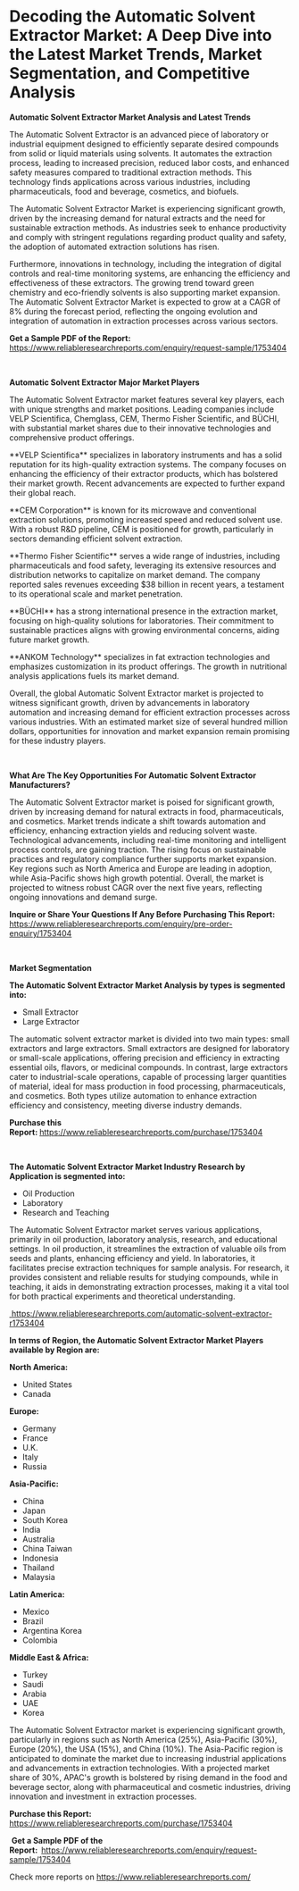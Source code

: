 <p><h1>Decoding the Automatic Solvent Extractor Market: A Deep Dive into the Latest Market Trends, Market Segmentation, and Competitive Analysis</h1></p><p><strong>Automatic Solvent Extractor Market Analysis and Latest Trends</strong></p>
<p><p>The Automatic Solvent Extractor is an advanced piece of laboratory or industrial equipment designed to efficiently separate desired compounds from solid or liquid materials using solvents. It automates the extraction process, leading to increased precision, reduced labor costs, and enhanced safety measures compared to traditional extraction methods. This technology finds applications across various industries, including pharmaceuticals, food and beverage, cosmetics, and biofuels.</p><p>The Automatic Solvent Extractor Market is experiencing significant growth, driven by the increasing demand for natural extracts and the need for sustainable extraction methods. As industries seek to enhance productivity and comply with stringent regulations regarding product quality and safety, the adoption of automated extraction solutions has risen. </p><p>Furthermore, innovations in technology, including the integration of digital controls and real-time monitoring systems, are enhancing the efficiency and effectiveness of these extractors. The growing trend toward green chemistry and eco-friendly solvents is also supporting market expansion. The Automatic Solvent Extractor Market is expected to grow at a CAGR of 8% during the forecast period, reflecting the ongoing evolution and integration of automation in extraction processes across various sectors.</p></p>
<p><strong>Get a Sample PDF of the Report:&nbsp;</strong> <a href="https://www.reliableresearchreports.com/enquiry/request-sample/1753404?utm_campaign=3364&utm_medium=2&utm_source=Github&utm_content=ia&utm_term=10042025&utm_id=automatic-solvent-extractor">https://www.reliableresearchreports.com/enquiry/request-sample/1753404</a></p>
<p>&nbsp;</p>
<p><strong>Automatic Solvent Extractor Major Market Players</strong></p>
<p><p>The Automatic Solvent Extractor market features several key players, each with unique strengths and market positions. Leading companies include VELP Scientifica, Chemglass, CEM, Thermo Fisher Scientific, and BÜCHI, with substantial market shares due to their innovative technologies and comprehensive product offerings.</p><p>**VELP Scientifica** specializes in laboratory instruments and has a solid reputation for its high-quality extraction systems. The company focuses on enhancing the efficiency of their extractor products, which has bolstered their market growth. Recent advancements are expected to further expand their global reach.</p><p>**CEM Corporation** is known for its microwave and conventional extraction solutions, promoting increased speed and reduced solvent use. With a robust R&D pipeline, CEM is positioned for growth, particularly in sectors demanding efficient solvent extraction.</p><p>**Thermo Fisher Scientific** serves a wide range of industries, including pharmaceuticals and food safety, leveraging its extensive resources and distribution networks to capitalize on market demand. The company reported sales revenues exceeding $38 billion in recent years, a testament to its operational scale and market penetration.</p><p>**BÜCHI** has a strong international presence in the extraction market, focusing on high-quality solutions for laboratories. Their commitment to sustainable practices aligns with growing environmental concerns, aiding future market growth.</p><p>**ANKOM Technology** specializes in fat extraction technologies and emphasizes customization in its product offerings. The growth in nutritional analysis applications fuels its market demand.</p><p>Overall, the global Automatic Solvent Extractor market is projected to witness significant growth, driven by advancements in laboratory automation and increasing demand for efficient extraction processes across various industries. With an estimated market size of several hundred million dollars, opportunities for innovation and market expansion remain promising for these industry players.</p></p>
<p>&nbsp;</p>
<p><strong>What Are The Key Opportunities For Automatic Solvent Extractor Manufacturers?</strong></p>
<p><p>The Automatic Solvent Extractor market is poised for significant growth, driven by increasing demand for natural extracts in food, pharmaceuticals, and cosmetics. Market trends indicate a shift towards automation and efficiency, enhancing extraction yields and reducing solvent waste. Technological advancements, including real-time monitoring and intelligent process controls, are gaining traction. The rising focus on sustainable practices and regulatory compliance further supports market expansion. Key regions such as North America and Europe are leading in adoption, while Asia-Pacific shows high growth potential. Overall, the market is projected to witness robust CAGR over the next five years, reflecting ongoing innovations and demand surge.</p></p>
<p><strong>Inquire or Share Your Questions If Any Before Purchasing This Report:</strong> <a href="https://www.reliableresearchreports.com/enquiry/pre-order-enquiry/1753404?utm_campaign=3364&utm_medium=2&utm_source=Github&utm_content=ia&utm_term=10042025&utm_id=automatic-solvent-extractor">https://www.reliableresearchreports.com/enquiry/pre-order-enquiry/1753404</a></p>
<p>&nbsp;</p>
<p><strong>Market Segmentation</strong></p>
<p><strong>The Automatic Solvent Extractor Market Analysis by types is segmented into:</strong></p>
<p><ul><li>Small Extractor</li><li>Large Extractor</li></ul></p>
<p><p>The automatic solvent extractor market is divided into two main types: small extractors and large extractors. Small extractors are designed for laboratory or small-scale applications, offering precision and efficiency in extracting essential oils, flavors, or medicinal compounds. In contrast, large extractors cater to industrial-scale operations, capable of processing larger quantities of material, ideal for mass production in food processing, pharmaceuticals, and cosmetics. Both types utilize automation to enhance extraction efficiency and consistency, meeting diverse industry demands.</p></p>
<p><strong>Purchase this Report:&nbsp;</strong><a href="https://www.reliableresearchreports.com/purchase/1753404?utm_campaign=3364&utm_medium=2&utm_source=Github&utm_content=ia&utm_term=10042025&utm_id=automatic-solvent-extractor">https://www.reliableresearchreports.com/purchase/1753404</a></p>
<p>&nbsp;</p>
<p><strong>The Automatic Solvent Extractor Market Industry Research by Application is segmented into:</strong></p>
<p><ul><li>Oil Production</li><li>Laboratory</li><li>Research and Teaching</li></ul></p>
<p><p>The Automatic Solvent Extractor market serves various applications, primarily in oil production, laboratory analysis, research, and educational settings. In oil production, it streamlines the extraction of valuable oils from seeds and plants, enhancing efficiency and yield. In laboratories, it facilitates precise extraction techniques for sample analysis. For research, it provides consistent and reliable results for studying compounds, while in teaching, it aids in demonstrating extraction processes, making it a vital tool for both practical experiments and theoretical understanding.</p></p>
<p><a href="https://www.reliableresearchreports.com/automatic-solvent-extractor-r1753404?utm_campaign=3364&utm_medium=2&utm_source=Github&utm_content=ia&utm_term=10042025&utm_id=automatic-solvent-extractor">&nbsp;https://www.reliableresearchreports.com/automatic-solvent-extractor-r1753404</a></p>
<p><strong>In terms of Region, the Automatic Solvent Extractor Market Players available by Region are:</strong></p>
<p>
    <p> <strong> North America: </strong>
        <ul>
            <li>United States</li>
            <li>Canada</li>
        </ul>
        </p> 
    <p> <strong> Europe: </strong>
        <ul>
            <li>Germany</li>
            <li>France</li>
            <li>U.K.</li>
            <li>Italy</li>
            <li>Russia</li>
        </ul>
        </p> 
    <p> <strong> Asia-Pacific: </strong>
        <ul>
            <li>China</li>
            <li>Japan</li>
            <li>South Korea</li>
            <li>India</li>
            <li>Australia</li>
            <li>China Taiwan</li>
            <li>Indonesia</li>
            <li>Thailand</li>
            <li>Malaysia</li>
        </ul>
        </p> 
    <p> <strong> Latin America: </strong>
        <ul>
            <li>Mexico</li>
            <li>Brazil</li>
            <li>Argentina Korea</li>
            <li>Colombia</li>
        </ul>
        </p> 
    <p> <strong> Middle East & Africa: </strong>
        <ul>
            <li>Turkey</li>
            <li>Saudi</li>
            <li>Arabia</li>
            <li>UAE</li>
            <li>Korea</li>
        </ul>
    </p>
    </p>
<p><p>The Automatic Solvent Extractor market is experiencing significant growth, particularly in regions such as North America (25%), Asia-Pacific (30%), Europe (20%), the USA (15%), and China (10%). The Asia-Pacific region is anticipated to dominate the market due to increasing industrial applications and advancements in extraction technologies. With a projected market share of 30%, APAC's growth is bolstered by rising demand in the food and beverage sector, along with pharmaceutical and cosmetic industries, driving innovation and investment in extraction processes.</p></p>
<p><strong>Purchase this Report: </strong><a href="https://www.reliableresearchreports.com/purchase/1753404?utm_campaign=3364&utm_medium=2&utm_source=Github&utm_content=ia&utm_term=10042025&utm_id=automatic-solvent-extractor">https://www.reliableresearchreports.com/purchase/1753404</a></p>
<p>&nbsp;<strong>Get a Sample PDF of the Report:&nbsp;&nbsp;</strong><a href="https://www.reliableresearchreports.com/enquiry/request-sample/1753404?utm_campaign=3364&utm_medium=2&utm_source=Github&utm_content=ia&utm_term=10042025&utm_id=automatic-solvent-extractor">https://www.reliableresearchreports.com/enquiry/request-sample/1753404</a></p>
<p><strong></strong></p>
<p>Check more reports on <a href="https://www.reliableresearchreports.com/?utm_campaign=3364&utm_medium=2&utm_source=Github&utm_content=ia&utm_term=10042025&utm_id=automatic-solvent-extractor">https://www.reliableresearchreports.com/</a></p>